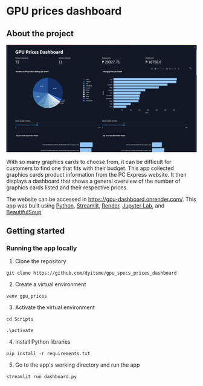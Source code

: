 # GPU prices dashboard

## About the project

<img src="/assets/screenshot.png">

With so many graphics cards to choose from, it can be difficult for customers to find one that fits with their budget. This app collected graphics cards product information from the PC Express website. It then displays a dashboard that shows a general overview of the number of graphics cards listed and their respective prices. 

The website can be accessed in https://gpu-dashboard.onrender.com/. This app was built using [Python](https://www.python.org/), [Streamlit](https://streamlit.io/), [Render](https://render.com/), [Jupyter Lab](https://jupyter.org/), and [BeautifulSoup](https://www.crummy.com/software/BeautifulSoup/)

## Getting started

### Running the app locally

1. Clone the repository
```
git clone https://github.com/dyitsme/gpu_specs_prices_dashboard
```

2. Create a virtual environment
```
venv gpu_prices
```

3. Activate the virtual environment
```
cd Scripts
```
```
.\activate
```

4. Install Python libraries
```
pip install -r requirements.txt
```

5. Go to the app's working directory and run the app
```
streamlit run dashboard.py
```